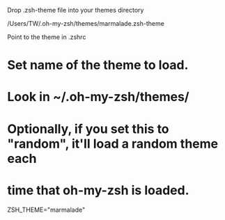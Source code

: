 Drop .zsh-theme file into your themes directory

/Users/TW/.oh-my-zsh/themes/marmalade.zsh-theme

Point to the theme in .zshrc

# Set name of the theme to load.
# Look in ~/.oh-my-zsh/themes/
# Optionally, if you set this to "random", it'll load a random theme each
# time that oh-my-zsh is loaded.
ZSH_THEME="marmalade"
